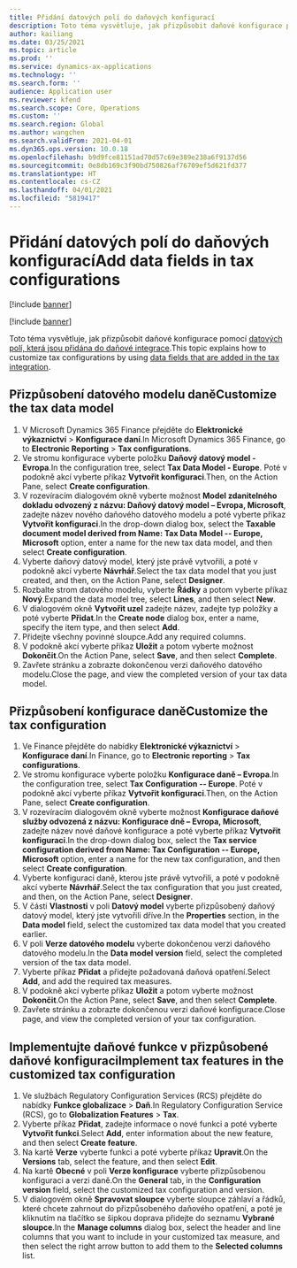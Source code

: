```yaml
---
title: Přidání datových polí do daňových konfigurací
description: Toto téma vysvětluje, jak přizpůsobit daňové konfigurace přidáním datových polí.
author: kailiang
ms.date: 03/25/2021
ms.topic: article
ms.prod: ''
ms.service: dynamics-ax-applications
ms.technology: ''
ms.search.form: ''
audience: Application user
ms.reviewer: kfend
ms.search.scope: Core, Operations
ms.custom: ''
ms.search.region: Global
ms.author: wangchen
ms.search.validFrom: 2021-04-01
ms.dyn365.ops.version: 10.0.18
ms.openlocfilehash: b9d9fce81151ad70d57c69e389e238a6f9137d56
ms.sourcegitcommit: 0e8db169c3f90bd750826af76709ef5d621fd377
ms.translationtype: HT
ms.contentlocale: cs-CZ
ms.lasthandoff: 04/01/2021
ms.locfileid: "5819417"
---
```

# <a name="add-data-fields-in-tax-configurations"></a><span data-ttu-id="d2020-103">Přidání datových polí do daňových konfigurací</span><span class="sxs-lookup"><span data-stu-id="d2020-103">Add data fields in tax configurations</span></span>

[!include [banner](../includes/banner.md)]

[!include [banner](../includes/preview-banner.md)]

<span data-ttu-id="d2020-104">Toto téma vysvětluje, jak přizpůsobit daňové konfigurace pomocí [datových polí, která jsou přidána do daňové integrace](tax-service-add-data-fields-tax-integration-by-extension.md).</span><span class="sxs-lookup"><span data-stu-id="d2020-104">This topic explains how to customize tax configurations by using [data fields that are added in the tax integration](tax-service-add-data-fields-tax-integration-by-extension.md).</span></span>

## <a name="customize-the-tax-data-model"></a><span data-ttu-id="d2020-105">Přizpůsobení datového modelu daně</span><span class="sxs-lookup"><span data-stu-id="d2020-105">Customize the tax data model</span></span>

1. <span data-ttu-id="d2020-106">V Microsoft Dynamics 365 Finance přejděte do **Elektronické výkaznictví** \> **Konfigurace daní**.</span><span class="sxs-lookup"><span data-stu-id="d2020-106">In Microsoft Dynamics 365 Finance, go to **Electronic Reporting** \> **Tax configurations**.</span></span>
2. <span data-ttu-id="d2020-107">Ve stromu konfigurace vyberte položku **Daňový datový model - Evropa**.</span><span class="sxs-lookup"><span data-stu-id="d2020-107">In the configuration tree, select **Tax Data Model - Europe**.</span></span> <span data-ttu-id="d2020-108">Poté v podokně akcí vyberte příkaz **Vytvořit konfiguraci**.</span><span class="sxs-lookup"><span data-stu-id="d2020-108">Then, on the Action Pane, select **Create configuration**.</span></span>
3. <span data-ttu-id="d2020-109">V rozevíracím dialogovém okně vyberte možnost **Model zdanitelného dokladu odvozený z názvu: Daňový datový model – Evropa, Microsoft**, zadejte název nového daňového datového modelu a poté vyberte příkaz **Vytvořit konfiguraci**.</span><span class="sxs-lookup"><span data-stu-id="d2020-109">In the drop-down dialog box, select the **Taxable document model derived from Name: Tax Data Model -- Europe, Microsoft** option, enter a name for the new tax data model, and then select **Create configuration**.</span></span>
4. <span data-ttu-id="d2020-110">Vyberte daňový datový model, který jste právě vytvořili, a poté v podokně akcí vyberte **Návrhář**.</span><span class="sxs-lookup"><span data-stu-id="d2020-110">Select the tax data model that you just created, and then, on the Action Pane, select **Designer**.</span></span>
5. <span data-ttu-id="d2020-111">Rozbalte strom datového modelu, vyberte **Řádky** a potom vyberte příkaz **Nový**.</span><span class="sxs-lookup"><span data-stu-id="d2020-111">Expand the data model tree, select **Lines**, and then select **New**.</span></span>
6. <span data-ttu-id="d2020-112">V dialogovém okně **Vytvořit uzel** zadejte název, zadejte typ položky a poté vyberte **Přidat**.</span><span class="sxs-lookup"><span data-stu-id="d2020-112">In the **Create node** dialog box, enter a name, specify the item type, and then select **Add**.</span></span>
7. <span data-ttu-id="d2020-113">Přidejte všechny povinné sloupce.</span><span class="sxs-lookup"><span data-stu-id="d2020-113">Add any required columns.</span></span>
8. <span data-ttu-id="d2020-114">V podokně akcí vyberte příkaz **Uložit** a potom vyberte možnost **Dokončit**.</span><span class="sxs-lookup"><span data-stu-id="d2020-114">On the Action Pane, select **Save**, and then select **Complete**.</span></span>
9. <span data-ttu-id="d2020-115">Zavřete stránku a zobrazte dokončenou verzi daňového datového modelu.</span><span class="sxs-lookup"><span data-stu-id="d2020-115">Close the page, and view the completed version of your tax data model.</span></span>

## <a name="customize-the-tax-configuration"></a><span data-ttu-id="d2020-116">Přizpůsobení konfigurace daně</span><span class="sxs-lookup"><span data-stu-id="d2020-116">Customize the tax configuration</span></span>

1. <span data-ttu-id="d2020-117">Ve Finance přejděte do nabídky **Elektronické výkaznictví** \> **Konfigurace daní**.</span><span class="sxs-lookup"><span data-stu-id="d2020-117">In Finance, go to **Electronic reporting** \> **Tax configurations**.</span></span>
2. <span data-ttu-id="d2020-118">Ve stromu konfigurace vyberte položku **Konfigurace daně – Evropa**.</span><span class="sxs-lookup"><span data-stu-id="d2020-118">In the configuration tree, select **Tax Configuration -- Europe**.</span></span> <span data-ttu-id="d2020-119">Poté v podokně akcí vyberte příkaz **Vytvořit konfiguraci**.</span><span class="sxs-lookup"><span data-stu-id="d2020-119">Then, on the Action Pane, select **Create configuration**.</span></span>
3. <span data-ttu-id="d2020-120">V rozevíracím dialogovém okně vyberte možnost **Konfigurace daňové služby odvozená z názvu: Konfigurace dně – Evropa, Microsoft**, zadejte název nové daňové konfigurace a poté vyberte příkaz **Vytvořit konfiguraci**.</span><span class="sxs-lookup"><span data-stu-id="d2020-120">In the drop-down dialog box, select the **Tax service configuration derived from Name: Tax Configuration -- Europe, Microsoft** option, enter a name for the new tax configuration, and then select **Create configuration**.</span></span>
4. <span data-ttu-id="d2020-121">Vyberte konfiguraci daně, kterou jste právě vytvořili, a poté v podokně akcí vyberte **Návrhář**.</span><span class="sxs-lookup"><span data-stu-id="d2020-121">Select the tax configuration that you just created, and then, on the Action Pane, select **Designer**.</span></span>
5. <span data-ttu-id="d2020-122">V části **Vlastnosti** v poli **Datový model** vyberte přizpůsobený daňový datový model, který jste vytvořili dříve.</span><span class="sxs-lookup"><span data-stu-id="d2020-122">In the **Properties** section, in the **Data model** field, select the customized tax data model that you created earlier.</span></span>
6. <span data-ttu-id="d2020-123">V poli **Verze datového modelu** vyberte dokončenou verzi daňového datového modelu.</span><span class="sxs-lookup"><span data-stu-id="d2020-123">In the **Data model version** field, select the completed version of the tax data model.</span></span>
7. <span data-ttu-id="d2020-124">Vyberte příkaz **Přidat** a přidejte požadovaná daňová opatření.</span><span class="sxs-lookup"><span data-stu-id="d2020-124">Select **Add**, and add the required tax measures.</span></span>
8. <span data-ttu-id="d2020-125">V podokně akcí vyberte příkaz **Uložit** a potom vyberte možnost **Dokončit**.</span><span class="sxs-lookup"><span data-stu-id="d2020-125">On the Action Pane, select **Save**, and then select **Complete**.</span></span>
9. <span data-ttu-id="d2020-126">Zavřete stránku a zobrazte dokončenou verzi daňové konfigurace.</span><span class="sxs-lookup"><span data-stu-id="d2020-126">Close page, and view the completed version of your tax configuration.</span></span>

## <a name="implement-tax-features-in-the-customized-tax-configuration"></a><span data-ttu-id="d2020-127">Implementujte daňové funkce v přizpůsobené daňové konfiguraci</span><span class="sxs-lookup"><span data-stu-id="d2020-127">Implement tax features in the customized tax configuration</span></span>

1. <span data-ttu-id="d2020-128">Ve službách Regulatory Configuration Services (RCS) přejděte do nabídky **Funkce globalizace** \> **Daň**.</span><span class="sxs-lookup"><span data-stu-id="d2020-128">In Regulatory Configuration Service (RCS), go to **Globalization Features** \> **Tax**.</span></span>
2. <span data-ttu-id="d2020-129">Vyberte příkaz **Přidat**, zadejte informace o nové funkci a poté vyberte **Vytvořit funkci**.</span><span class="sxs-lookup"><span data-stu-id="d2020-129">Select **Add**, enter information about the new feature, and then select **Create feature**.</span></span>
3. <span data-ttu-id="d2020-130">Na kartě **Verze** vyberte funkci a poté vyberte příkaz **Upravit**.</span><span class="sxs-lookup"><span data-stu-id="d2020-130">On the **Versions** tab, select the feature, and then select **Edit**.</span></span>
4. <span data-ttu-id="d2020-131">Na kartě **Obecné** v poli **Verze konfigurace** vyberte přizpůsobenou konfiguraci a verzi daně.</span><span class="sxs-lookup"><span data-stu-id="d2020-131">On the **General** tab, in the **Configuration version** field, select the customized tax configuration and version.</span></span>
5. <span data-ttu-id="d2020-132">V dialogovém okně **Spravovat sloupce** vyberte sloupce záhlaví a řádků, které chcete zahrnout do přizpůsobeného daňového opatření, a poté je kliknutím na tlačítko se šipkou doprava přidejte do seznamu **Vybrané sloupce**.</span><span class="sxs-lookup"><span data-stu-id="d2020-132">In the **Manage columns** dialog box, select the header and line columns that you want to include in your customized tax measure, and then select the right arrow button to add them to the **Selected columns** list.</span></span>

